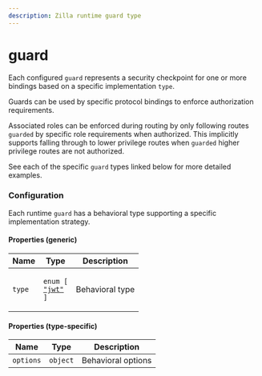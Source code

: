 ```yaml
---
description: Zilla runtime guard type
---
```


# guard

Each configured `guard` represents a security checkpoint for one or more bindings based on a specific implementation `type`.

Guards can be used by specific protocol bindings to enforce authorization requirements.

Associated roles can be enforced during routing by only following routes `guarded` by specific role requirements when authorized. This implicitly supports falling through to lower privilege routes when `guarded` higher privilege routes are not authorized.

See each of the specific `guard` types linked below for more detailed examples.

### Configuration

Each runtime `guard` has a behavioral type supporting a specific implementation strategy.

#### Properties (generic)

| Name   | Type                                                                                            | Description     |
| ------ | ----------------------------------------------------------------------------------------------- | --------------- |
| `type` | <p><code>enum [</code><br>  <a href="guard-jwt.md"><code>"jwt"</code></a><br><code>]</code></p> | Behavioral type |

#### Properties (type-specific)

| Name      | Type     | Description        |
| --------- | -------- | ------------------ |
| `options` | `object` | Behavioral options |
